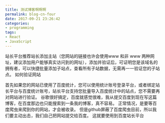 ```yaml
---
title: 测试博客啊啊啊
permalink: blog-cn-four
date: 2017-09-21 23:26:42
categories:
- programming
tags:
- React
- JavaScript
---
```


站长平台推荐站长添加主站（您网站的链接也许会使用www 和非 www 两种网址，建议添加用户能够真实访问到的网址），添加并验证后，可证明您是该域名的拥有者，可以快捷批量添加子站点，查看所有子站数据，无需再一一验证您的子站点。
如何验证网站
<!--more-->
首先如果您的网站已使用了百度统计，您可以使用统计账号登录平台，或者绑定站长平台与百度统计账号，站长平台支持您批量导入百度统计中的站点，您不需要再对网站进行验证。
谷歌很好搞定，百度就感觉很难，我从提交百度到现在写这篇博客，在百度那边也只能搜索到一条我的博客，真不容易。
正常情况，是要等百度爬虫来爬到你的网站，才会被收录。
但是github屏蔽了百度爬虫目前，所以我们要主动出击，我们自己把网站提交给百度。
这就要使用到百度站长平台

